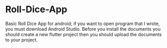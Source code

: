 # Roll-Dice-App
Basic Roll Dice App for android; if you want to open program that I wrote, you must download Android Studio. Before you install the documents you should create a new flutter project then you should upload the documents to your project.

